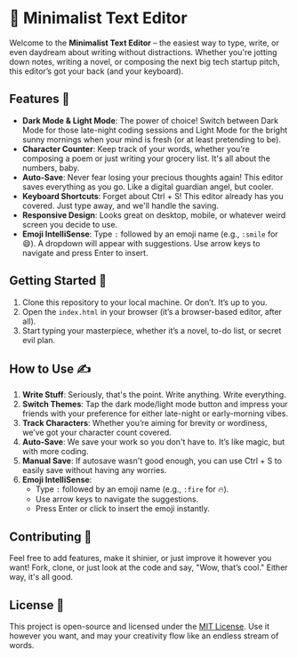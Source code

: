 # 🌙 Minimalist Text Editor

Welcome to the **Minimalist Text Editor** – the easiest way to type, write, or even daydream about writing without distractions. Whether you're jotting down notes, writing a novel, or composing the next big tech startup pitch, this editor’s got your back (and your keyboard).

## Features 🚀

- **Dark Mode & Light Mode**: The power of choice! Switch between Dark Mode for those late-night coding sessions and Light Mode for the bright sunny mornings when your mind is fresh (or at least pretending to be).
- **Character Counter**: Keep track of your words, whether you’re composing a poem or just writing your grocery list. It's all about the numbers, baby.
- **Auto-Save**: Never fear losing your precious thoughts again! This editor saves everything as you go. Like a digital guardian angel, but cooler.
- **Keyboard Shortcuts**: Forget about Ctrl + S! This editor already has you covered. Just type away, and we'll handle the saving.
- **Responsive Design**: Looks great on desktop, mobile, or whatever weird screen you decide to use.
- **Emoji IntelliSense**: Type `:` followed by an emoji name (e.g., `:smile` for 😄). A dropdown will appear with suggestions. Use arrow keys to navigate and press Enter to insert.

## Getting Started 🏁

1. Clone this repository to your local machine. Or don’t. It’s up to you.
2. Open the `index.html` in your browser (it’s a browser-based editor, after all).
3. Start typing your masterpiece, whether it’s a novel, to-do list, or secret evil plan.

## How to Use ✍️

1. **Write Stuff**: Seriously, that's the point. Write anything. Write everything.
2. **Switch Themes**: Tap the dark mode/light mode button and impress your friends with your preference for either late-night or early-morning vibes.
3. **Track Characters**: Whether you’re aiming for brevity or wordiness, we’ve got your character count covered.
4. **Auto-Save**: We save your work so you don't have to. It’s like magic, but with more coding.
5. **Manual Save**: If autosave wasn't good enough, you can use Ctrl + S to easily save without having any worries.
6. **Emoji IntelliSense**:
   - Type `:` followed by an emoji name (e.g., `:fire` for 🔥).
   - Use arrow keys to navigate the suggestions.
   - Press Enter or click to insert the emoji instantly.

## Contributing 🙌

Feel free to add features, make it shinier, or just improve it however you want! Fork, clone, or just look at the code and say, "Wow, that’s cool." Either way, it's all good.

## License 📝

This project is open-source and licensed under the [MIT License](LICENSE). Use it however you want, and may your creativity flow like an endless stream of words.

